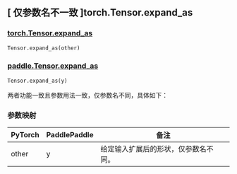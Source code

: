 ## [ 仅参数名不一致 ]torch.Tensor.expand_as

### [torch.Tensor.expand_as](https://pytorch.org/docs/stable/generated/torch.Tensor.expand_as.html?highlight=expand_as)

```python
Tensor.expand_as(other)
```

### [paddle.Tensor.expand_as](https://www.paddlepaddle.org.cn/documentation/docs/zh/develop/api/paddle/Tensor_cn.html#expand-as-y-name-none)

```python
Tensor.expand_as(y)
```

两者功能一致且参数用法一致，仅参数名不同，具体如下：

### 参数映射

| PyTorch | PaddlePaddle | 备注                                 |
| ------- | ------------ | ------------------------------------ |
| other   | y            | 给定输入扩展后的形状，仅参数名不同。 |
